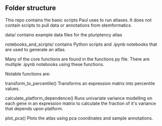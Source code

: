 ## Folder structure

This repo contains the basic scripts Paul uses to run atlases. It does not contain scripts to pull data or annotations from stemformatics.

data/ contains example data files for the pluriptency atlas

notebooks_and_scripts/ contains Python scripts and .ipynb notebooks that are used to generate an atlas.

Many of the core functions are found in the functions.py file. There are multiple .ipynb notebooks using these functions.

Notable functions are:

transform_to_percentile()
    Transforms an expression matrix into percentile values.

calculate_platform_dependence()
    Runs univariate variance modelling on each gene in an expression matrix to calculate the fraction of it's variance that depends upon platform.

plot_pca()
    Plots the atlas using pca coordinates and sample annotations.

